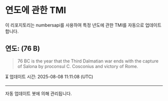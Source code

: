 
# 연도에 관한 TMI

이 리포지토리는 numbersapi를 사용하여 특정 년도에 관한 TMI를 자동으로 업데이트합니다.

## 연도: (76 B)
> 76 BC is the year that the Third Dalmatian war ends with the capture of Salona by proconsul C. Cosconius and victory of Rome.

⏳ 업데이트 시간: 2025-08-08 11:11:08 (UTC)

---
자동 업데이트 봇에 의해 관리됩니다.
